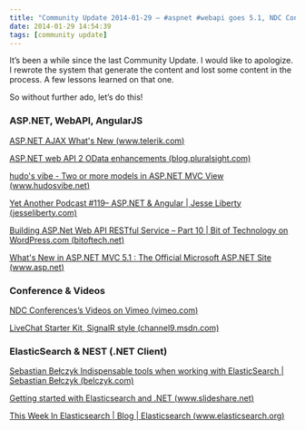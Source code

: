 ```yaml
---
title: "Community Update 2014-01-29 – #aspnet #webapi goes 5.1, NDC Conference video, #ElasticSearch and some more"
date: 2014-01-29 14:54:39
tags: [community update]
---
```


It’s been a while since the last Community Update. I would like to apologize. I rewrote the system that generate the content and lost some content in the process. A few lessons learned on that one.

So without further ado, let’s do this!

### ASP.NET, WebAPI, AngularJS

[ASP.NET AJAX What's New (www.telerik.com)](http://www.telerik.com/support/whats-new/aspnet-ajax)

[ASP.NET web API 2 OData enhancements (blog.pluralsight.com)](http://blog.pluralsight.com/asp-net-web-api-2-odata-enhancements)

[hudo's vibe - Two or more models in ASP.NET MVC View (www.hudosvibe.net)](http://www.hudosvibe.net/post/Two-or-more-models-in-ASPNET-MVC-View.aspx)

[Yet Another Podcast #119– ASP.NET &amp; Angular | Jesse Liberty (jesseliberty.com)](http://jesseliberty.com/2014/01/27/yet-another-podcast-119-asp-net-angular/)

[Building ASP.Net Web API RESTful Service – Part 10 | Bit of Technology on WordPress.com (bitoftech.net)](http://bitoftech.net/2013/12/16/asp-net-web-api-versioning-accept-header-query-string/)

[What's New in ASP.NET MVC 5.1 : The Official Microsoft ASP.NET Site (www.asp.net)](http://www.asp.net/mvc/overview/releases/mvc51-release-notes)

### Conference &amp; Videos

[NDC Conferences’s Videos on Vimeo (vimeo.com)](http://vimeo.com/ndcoslo/videos)

[LiveChat Starter Kit, SignalR style (channel9.msdn.com)](http://channel9.msdn.com/coding4fun/blog/LiveChat-Starter-Kit-SignalR-style)

### ElasticSearch &amp; NEST (.NET Client)

[Sebastian Bełczyk Indispensable tools when working with ElasticSearch | Sebastian Bełczyk (belczyk.com)](http://belczyk.com/2014/01/indispensable-tools-when-working-with-elasticsearch/)

[Getting started with Elasticsearch and .NET (www.slideshare.net)](http://www.slideshare.net/mastoj/getting-started-with-elasticsearch-and-net)

[This Week In Elasticsearch | Blog | Elasticsearch (www.elasticsearch.org)](http://www.elasticsearch.org/blog/2014-01-29-this-week-in-elasticsearch/)
